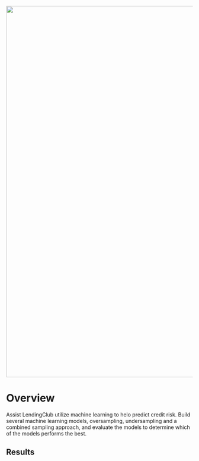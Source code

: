 <p align="center">
  <img width="1000" src="https://user-images.githubusercontent.com/88597956/150657232-960eef57-7c25-4131-8fef-9444367f63d3.png">
</p>

# Overview
Assist LendingClub utilize machine learning to helo predict credit risk. Build several machine learning models, oversampling, undersampling and a combined sampling approach, and evaluate the models to determine which of the models performs the best. 

## Results
